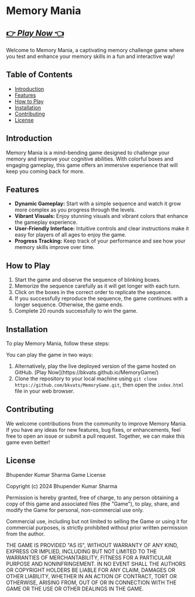 <h1>Memory Mania</h1>
<h2><a href="https://bkvats.github.io/MemoryGame/" target="_blank">👉 <i>Play Now</i> 👈</a></h2>
<p>Welcome to Memory Mania, a captivating memory challenge game where you test and enhance your memory skills in a fun and interactive way!</p>

<h2>Table of Contents</h2>

<ul>
  <li><a href="#introduction">Introduction</a></li>
  <li><a href="#features">Features</a></li>
  <li><a href="#how-to-play">How to Play</a></li>
  <li><a href="#installation">Installation</a></li>
  <li><a href="#contributing">Contributing</a></li>
  <li><a href="#license">License</a></li>
</ul>

<h2 id="introduction">Introduction</h2>

<p>Memory Mania is a mind-bending game designed to challenge your memory and improve your cognitive abilities. With colorful boxes and engaging gameplay, this game offers an immersive experience that will keep you coming back for more.</p>

<h2 id="features">Features</h2>

<ul>
  <li><strong>Dynamic Gameplay:</strong> Start with a simple sequence and watch it grow more complex as you progress through the levels.</li>
  <li><strong>Vibrant Visuals:</strong> Enjoy stunning visuals and vibrant colors that enhance the gameplay experience.</li>
  <li><strong>User-Friendly Interface:</strong> Intuitive controls and clear instructions make it easy for players of all ages to enjoy the game.</li>
  <li><strong>Progress Tracking:</strong> Keep track of your performance and see how your memory skills improve over time.</li>
</ul>

<h2 id="how-to-play">How to Play</h2>

<ol>
  <li>Start the game and observe the sequence of blinking boxes.</li>
  <li>Memorize the sequence carefully as it will get longer with each turn.</li>
  <li>Click on the boxes in the correct order to replicate the sequence.</li>
  <li>If you successfully reproduce the sequence, the game continues with a longer sequence. Otherwise, the game ends.</li>
  <li>Complete 20 rounds successfully to win the game.</li>
</ol>

<h2 id="installation">Installation</h2>

<p>To play Memory Mania, follow these steps:</p>

<p>You can play the game in two ways:</p>

<ol>
  <li>Alternatively, play the live deployed version of the game hosted on GitHub. [Play Now](https://bkvats.github.io/MemoryGame/)</li>
  <li>Clone the repository to your local machine using <code>git clone https://github.com/bkvats/MemoryGame.git</code>, then open the <code>index.html</code> file in your web browser.</li>
</ol>

<h2 id="contributing">Contributing</h2>

<p>We welcome contributions from the community to improve Memory Mania. If you have any ideas for new features, bug fixes, or enhancements, feel free to open an issue or submit a pull request. Together, we can make this game even better!</p>

<h2 id="license">License</h2>
Bhupender Kumar Sharma Game License

Copyright (c) 2024 Bhupender Kumar Sharma

Permission is hereby granted, free of charge, to any person obtaining a copy
of this game and associated files (the "Game"), to play, share, and modify
the Game for personal, non-commercial use only.

Commercial use, including but not limited to selling the Game or using it for
commercial purposes, is strictly prohibited without prior written permission
from the author.

THE GAME IS PROVIDED "AS IS", WITHOUT WARRANTY OF ANY KIND, EXPRESS OR IMPLIED,
INCLUDING BUT NOT LIMITED TO THE WARRANTIES OF MERCHANTABILITY, FITNESS FOR A
PARTICULAR PURPOSE AND NONINFRINGEMENT. IN NO EVENT SHALL THE AUTHORS OR
COPYRIGHT HOLDERS BE LIABLE FOR ANY CLAIM, DAMAGES OR OTHER LIABILITY, WHETHER
IN AN ACTION OF CONTRACT, TORT OR OTHERWISE, ARISING FROM, OUT OF OR IN
CONNECTION WITH THE GAME OR THE USE OR OTHER DEALINGS IN THE GAME.



